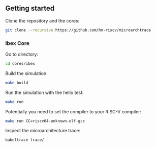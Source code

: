 ## Getting started

Clone the repository and the cores:

```bash
git clone --recursive https://github.com/hm-riscv/microarchtrace
```

### Ibex Core

Go to directory:

```bash
cd cores/ibex
```

Build the simulation:

```bash
make build
```

Run the simulation with the hello test:

```bash
make run
```

Potentially you need to set the compiler to your RISC-V compiler:

```bash
make run CC=riscv64-unknown-elf-gcc
```

Inspect the microarchitecture trace:

```bash
babeltrace trace/
```
